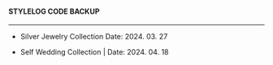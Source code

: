 <h4>STYLELOG CODE BACKUP</h4>  
<hr />
<ul>
  <li>
    <p>
      Silver Jewelry Collection
      Date: 2024. 03. 27
    </p>
  </li>
  <li>
    <p>
      Self Wedding Collection | Date: 2024. 04. 18
    </p>
  </li>
</ul>
